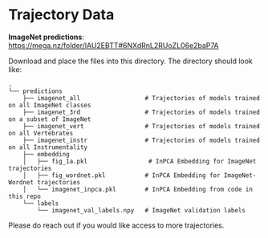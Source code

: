 #  Trajectory Data

**ImageNet predictions**: https://mega.nz/folder/lAU2EBTT#6NXdRnL2RUoZL06e2baP7A

Download and place the files into this directory. The directory should look like:

```
.
└── predictions
    ├── imagenet_all                  # Trajectories of models trained on all ImageNet classes
    ├── imagenet_3rd                  # Trajectories of models trained on a subset of ImageNet
    ├── imagenet_vert                 # Trajectories of models trained on all Vertebrates
    ├── imagenet_instr                # Trajectories of models trained on all Instrumentality
    ├── embedding
    │   ├── fig_1a.pkl                 # InPCA Embedding for ImageNet trajectories
    │   ├── fig_wordnet.pkl           # InPCA Embedding for ImageNet-Wordnet trajectories
    │   └── imagenet_inpca.pkl        # InPCA Embedding from code in this repo
    └── labels
        └── imagenet_val_labels.npy   # ImageNet validation labels
```

Please do reach out if you would like access to more trajectories.
